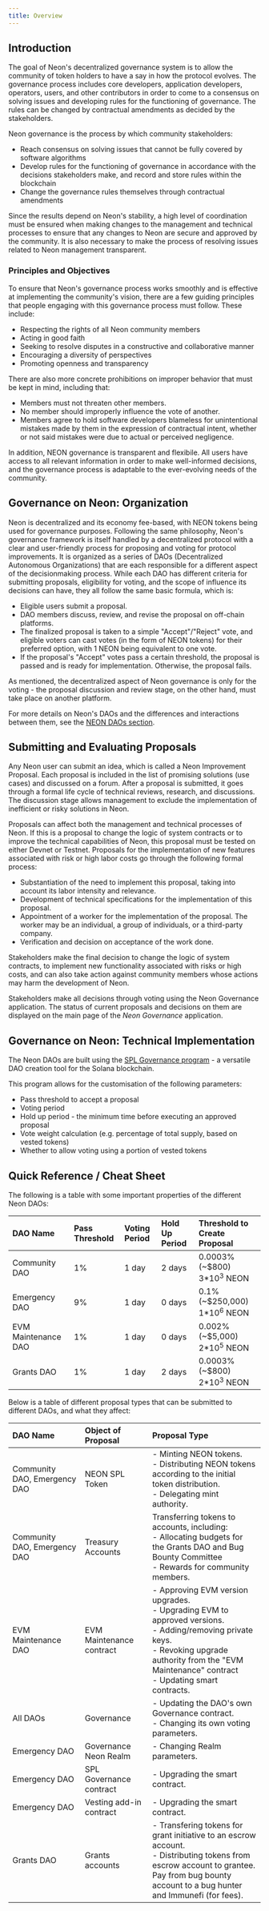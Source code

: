 ```yaml
---
title: Overview
---
```


## Introduction

The goal of Neon's decentralized governance system is to allow the community of token holders to have a say in how the protocol evolves. The governance process includes core developers, application developers, operators, users, and other contributors in order to come to a consensus on solving issues and developing rules for the functioning of governance. The rules can be changed by contractual amendments as decided by the stakeholders.

Neon governance is the process by which community stakeholders:
  * Reach consensus on solving issues that cannot be fully covered by software algorithms
  * Develop rules for the functioning of governance in accordance with the decisions stakeholders make, and record and store rules within the blockchain
  * Change the governance rules themselves through contractual amendments

Since the results depend on Neon's stability, a high level of coordination must be ensured when making changes to the management and technical processes to ensure that any changes to Neon are secure and approved by the community. It is also necessary to make the process of resolving issues related to Neon management transparent.

### Principles and Objectives

To ensure that Neon's governance process works smoothly and is effective at implementing the community's vision, there are a few guiding principles that people engaging with this governance process must follow. These include:

* Respecting the rights of all Neon community members
* Acting in good faith
* Seeking to resolve disputes in a constructive and collaborative manner
* Encouraging a diversity of perspectives
* Promoting openness and transparency

There are also more concrete prohibitions on improper behavior that must be kept in mind, including that:

* Members must not threaten other members.
* No member should improperly influence the vote of another.
* Members agree to hold software developers blameless for unintentional mistakes made by them in the expression of contractual intent, whether or not said mistakes were due to actual or perceived negligence.

In addition, NEON governance is transparent and flexibile. All users have access to all relevant information in order to make well-informed decisions, and the governance process is adaptable to the ever-evolving needs of the community.

## Governance on Neon: Organization

Neon is decentralized and its economy fee-based, with NEON tokens being used for governance purposes. Following the same philosophy, Neon's governance framework is itself handled by a decentralized protocol with a clear and user-friendly process for proposing and voting for protocol improvements. It is organized as a series of DAOs (Decentralized Autonomous Organizations) that are each responsible for a different aspect of the decisionmaking process. While each DAO has different criteria for submitting proposals, eligibility for voting, and the scope of influence its decisions can have, they all follow the same basic formula, which is:

* Eligible users submit a proposal.
* DAO members discuss, review, and revise the proposal on off-chain platforms.
* The finalized proposal is taken to a simple "Accept"/"Reject" vote, and eligible voters can cast votes (in the form of NEON tokens) for their preferred option, with 1 NEON being equivalent to one vote.
* If the proposal's "Accept" votes pass a certain threshold, the proposal is passed and is ready for implementation. Otherwise, the proposal fails.

As mentioned, the decentralized aspect of Neon governance is only for the voting - the proposal discussion and review stage, on the other hand, must take place on another platform. 

For more details on Neon's DAOs and the differences and interactions between them, see the [NEON DAOs section](/docs/governance/neon_daos/).

## Submitting and Evaluating Proposals

Any Neon user can submit an idea, which is called a Neon Improvement Proposal. Each proposal is included in the list of promising solutions (use cases) and discussed on a forum. After a proposal is submitted, it goes through a formal life cycle of technical reviews, research, and discussions. The discussion stage allows management to exclude the implementation of inefficient or risky solutions in Neon.

Proposals can affect both the management and technical processes of Neon. If this is a proposal to change the logic of system contracts or to improve the technical capabilities of Neon, this proposal must be tested on either Devnet or Testnet. Proposals for the implementation of new features associated with risk or high labor costs go through the following formal process:

  * Substantiation of the need to implement this proposal, taking into account its labor intensity and relevance.
  * Development of technical specifications for the implementation of this proposal.
  * Appointment of a worker for the implementation of the proposal. The worker may be an individual, a group of individuals, or a third-party company.
  * Verification and decision on acceptance of the work done.

Stakeholders make the final decision to change the logic of system contracts, to implement new functionality associated with risks or high costs, and can also take action against community members whose actions may harm the development of Neon.

Stakeholders make all decisions through voting using the Neon Governance application. The status of current proposals and decisions on them are displayed on the main page of the *Neon Governance* application.

## Governance on Neon: Technical Implementation

The Neon DAOs are built using the [SPL Governance program](https://github.com/solana-labs/solana-program-library/tree/master/governance) - a versatile DAO creation tool for the Solana blockchain.

This program allows for the customisation of the following parameters:

* Pass threshold to accept a proposal
* Voting period
* Hold up period - the minimum time before executing an approved proposal
* Vote weight calculation (e.g. percentage of total supply, based on vested tokens)
* Whether to allow voting using a portion of vested tokens

## Quick Reference / Cheat Sheet

The following is a table with some important properties of the different Neon DAOs:

DAO Name | Pass Threshold | Voting Period | Hold Up Period | Threshold to Create Proposal
:-|:-|:-|:-|:-
Community DAO | 1% | 1 day | 2 days | 0.0003% (~$800)<br /> 3*10<sup>3</sup> NEON
Emergency DAO | 9% | 1 day | 0 days | 0.1% (~$250,000)<br /> 1*10<sup>6</sup> NEON
EVM Maintenance DAO | 1% | 1 day | 0 days | 0.002% (~$5,000)<br /> 2*10<sup>5</sup> NEON
Grants DAO | 1% | 1 day | 2 days | 0.0003% (~$800)<br /> 2*10<sup>3</sup> NEON


Below is a table of different proposal types that can be submitted to different DAOs, and what they affect:

DAO Name | Object of Proposal | Proposal Type
:-|:-|:-
Community DAO, Emergency DAO | NEON SPL Token | - Minting NEON tokens.<br />- Distributing NEON tokens according to the initial token distribution.<br />- Delegating mint authority.
Community DAO, Emergency DAO | Treasury Accounts | Transferring tokens to accounts, including:<br />- Allocating budgets for the Grants DAO and Bug Bounty Committee<br />- Rewards for community members.
EVM Maintenance DAO | EVM Maintenance contract | - Approving EVM version upgrades.<br />- Upgrading EVM to approved versions.<br />- Adding/removing private keys.<br />- Revoking upgrade authority from the "EVM Maintenance" contract<br />- Updating smart contracts.
All DAOs | Governance | - Updating the DAO's own Governance contract.<br />- Changing its own voting parameters.
Emergency DAO | Governance Neon Realm | - Changing Realm parameters.
Emergency DAO | SPL Governance contract | - Upgrading the smart contract.
Emergency DAO | Vesting add-in contract | - Upgrading the smart contract.
Grants DAO | Grants accounts | - Transfering tokens for grant initiative to an escrow account.<br />- Distributing tokens from escrow account to grantee.<br />Pay from bug bounty account to a bug hunter and Immunefi (for fees).
